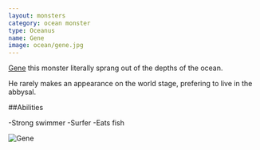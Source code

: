 ```yaml
---
layout: monsters
category: ocean monster
type: Oceanus 
name: Gene
image: ocean/gene.jpg
---
```


[Gene](http://www.nicepapertoys.com/photo/gene-chemzyme-by-marko-zubak) this monster literally sprang out of the depths of the ocean.

He rarely makes an appearance on the world stage, prefering to live in the abbysal.

##Abilities

-Strong swimmer
-Surfer
-Eats fish

![Gene](http://api.ning.com/files/7mdjGqCjve79053YP8V3nKF*aLdEOBSZnMuBOUJji-diI8ZDBDOegJXL9ujerE1Im6tlHTChoGVKwIV2dltDftf12cQMgHvbjoDnH9hclGY_/gene.jpg?width=600&height=455)